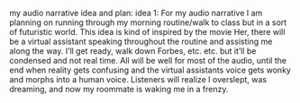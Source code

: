 my audio narrative idea and plan:
idea 1:
For my audio narrative I am planning on running through my morning routine/walk to class but in a sort of futuristic world. This idea is kind of inspired by the movie Her, there will be a virtual assistant speaking throughout the routine and assisting me along the way. I’ll get ready, walk down Forbes, etc. etc. but it’ll be condensed and not real time. All will be well for most of the audio, until the end when reality gets confusing and the virtual assistants voice gets wonky and morphs into a human voice. Listeners will realize I overslept, was dreaming, and now my roommate is waking me in a frenzy. 
